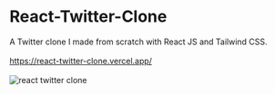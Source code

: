 # React-Twitter-Clone
A Twitter clone I made from scratch with React JS and Tailwind CSS.
<br />
<br />
https://react-twitter-clone.vercel.app/
<br /><br />
![react twitter clone](https://user-images.githubusercontent.com/40894497/192005338-7b4dc8a6-fcf2-44c0-95ff-eae159588a87.jpg)
